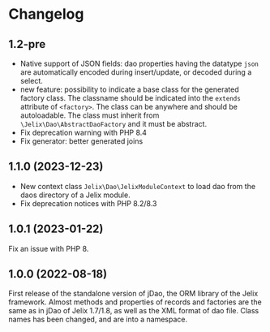 Changelog
=========


1.2-pre
-------

- Native support of JSON fields: dao properties having the datatype `json`
  are automatically encoded during insert/update, or decoded during a select.
- new feature: possibility to indicate a base class for the generated factory class.
  The classname should be indicated into the `extends` attribute of `<factory>`.
  The class can be anywhere and should be autoloadable.
  The class must inherit from `\Jelix\Dao\AbstractDaoFactory` and it must be abstract.
- Fix deprecation warning with PHP 8.4
- Fix generator: better generated joins


1.1.0 (2023-12-23)
-------------------

- New context class `Jelix\Dao\JelixModuleContext` to load dao from the daos directory of a Jelix module.
- Fix deprecation notices with PHP 8.2/8.3


1.0.1 (2023-01-22)
------------------

Fix an issue with PHP 8.

1.0.0 (2022-08-18)
------------------

First release of the standalone version of jDao, the ORM library of the Jelix framework. Almost methods and properties 
of records and factories are the same as in jDao of Jelix 1.7/1.8, as well as the XML format of dao file.
Class names has been changed, and are into a namespace.

